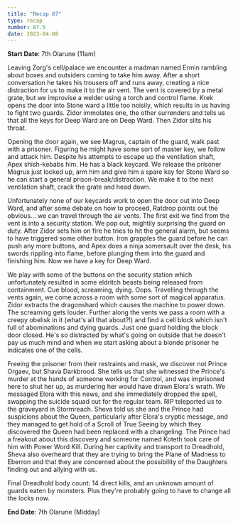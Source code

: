 ```yaml
---
title: "Recap 87"
type: recap
number: 87.5
date: 2023-04-08
---
```


**Start Date**:  7th Olarune (11am)

Leaving Zorg's cell/palace we encounter a madman named Ermin rambling about boxes and outsiders coming to take him away. After a short conversation he takes his trousers off and runs away, creating a nice distraction for us to make it to the air vent. The vent is covered by a metal grate, but we improvise a welder using a torch and control flame. Krek opens the door into Stone ward a little too noisily, which results in us having to fight two guards. Zidor immolates one, the other surrenders and tells us that all the keys for Deep Ward are on Deep Ward. Then Zidor slits his throat.

Opening the door again, we see Magrus, captain of the guard, walk past with a prisoner. Figuring he might have some sort of master key, we follow and attack him. Despite his attempts to escape up the ventilation shaft, Apex shish-kebabs him. He has a black keycard. We release the prisoner Magrus just locked up, arm him and give him a spare key for Stone Ward so he can start a general prison-break/distraction. We make it to the next ventilation shaft, crack the grate and head down.

Unfortunately none of our keycards work to open the door out into Deep Ward, and after some debate on how to proceed, Ratdrop points out the obvious… we can travel through the air vents. The first exit we find from the vent is into a security station. We pop out, mightily surprising the guard on duty. After Zidor sets him on fire he tries to hit the general alarm, but seems to have triggered some other button. Iron grapples the guard before he can push any more buttons, and Apex does a ninja somersault over the desk, his swords rippling into flame, before plunging them into the guard and finishing him. Now we have a key for Deep Ward.

We play with some of the buttons on the security station which unfortunately resulted in some eldritch beasts being released from containment. Cue blood, screaming, dying. Oops. Travelling through the vents again, we come across a room with some sort of magical apparatus. Zidor extracts the dragonshard which causes the machine to power down. The screaming gets louder. Further along the vents we pass a room with a creepy obelisk in it (what's all that about?!) and find a cell block which isn't full of abominations and dying guards. Just one guard holding the block door closed. He's so distracted by what's going on outside that he doesn't pay us much mind and when we start asking about a blonde prisoner he indicates one of the cells.

Freeing the prisoner from their restraints and mask, we discover not Prince Orgaev, but Shava Darkbrood. She tells us that she witnessed the Prince's murder at the hands of someone working for Control, and was imprisoned here to shut her up, as murdering her would have drawn Elora's wrath. We messaged Elora with this news, and she immediately dropped the spell, swapping the suicide squad out for the regular team.  RIP teleported us to the graveyard in Stormreach. Sheva told us she and the Prince had suspicions about the Queen, particularly after Elora's cryptic message, and they managed to get hold of a Scroll of True Seeing by which they discovered the Queen had been replaced with a changeling. The Prince had a freakout about this discovery and someone named Koteth took care of him with Power Word Kill. During her captivity and transport to Dreadhold, Sheva also overheard that they are trying to bring the Plane of Madness to Eberron and that they are concerned about the possibility of the Daughters finding out and allying with us.

Final Dreadhold body count: 14 direct kills, and an unknown amount of guards eaten by monsters. Plus they're probably going to have to change all the locks now.

**End Date**:  7th Olarune (Midday)
